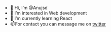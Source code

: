 - 👋 Hi, I’m @Anujsd
- 👀 I’m interested in Web development
- 🌱 I’m currently learning React
- 📫For contact you can message me on [twitter](https://twitter.com/anujsdtw/)

<!---
Anujsd/Anujsd is a ✨ special ✨ repository because its `README.md` (this file) appears on your GitHub profile.
You can click the Preview link to take a look at your changes.
--->
